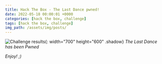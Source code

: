 ```yaml
---
title: Hack The Box - The Last Dance pwned!
date: 2022-05-18 00:00:01 +0000
categories: [hack the box, challenge]
tags: [hack the box, challenge]
img_path: /assets/img/posts/
---
```


![Challenge results](owned-the-last-dance.png){: width="700" height="600" .shadow}
*The Last Dance has been Pwned*

*Enjoy! ;)*
